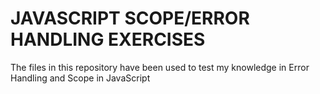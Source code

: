 # JAVASCRIPT SCOPE/ERROR HANDLING EXERCISES

The files in this repository have been used to test my knowledge in Error Handling and Scope in JavaScript
